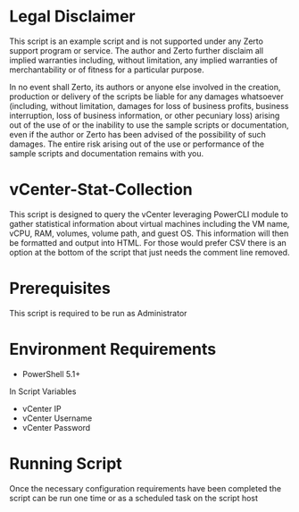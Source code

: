# Legal Disclaimer
This script is an example script and is not supported under any Zerto support program or service. The author and Zerto further disclaim all implied warranties including, without limitation, any implied warranties of merchantability or of fitness for a particular purpose.

In no event shall Zerto, its authors or anyone else involved in the creation, production or delivery of the scripts be liable for any damages whatsoever (including, without limitation, damages for loss of business profits, business interruption, loss of business information, or other pecuniary loss) arising out of the use of or the inability to use the sample scripts or documentation, even if the author or Zerto has been advised of the possibility of such damages. The entire risk arising out of the use or performance of the sample scripts and documentation remains with you.

# vCenter-Stat-Collection
This script is designed to query the vCenter leveraging PowerCLI module to gather statistical information about virtual machines including the VM name, vCPU, RAM, volumes, volume path, and guest OS. This information will then be formatted and output into HTML. For those would prefer CSV there is an option at the bottom of the script that just needs the comment line removed. 

# Prerequisites
This script is required to be run as Administrator

# Environment Requirements 
- PowerShell 5.1+


In Script Variables
- vCenter IP 
- vCenter Username
- vCenter Password

# Running Script
Once the necessary configuration requirements have been completed the script can be run one time or as a scheduled task on the script host 
